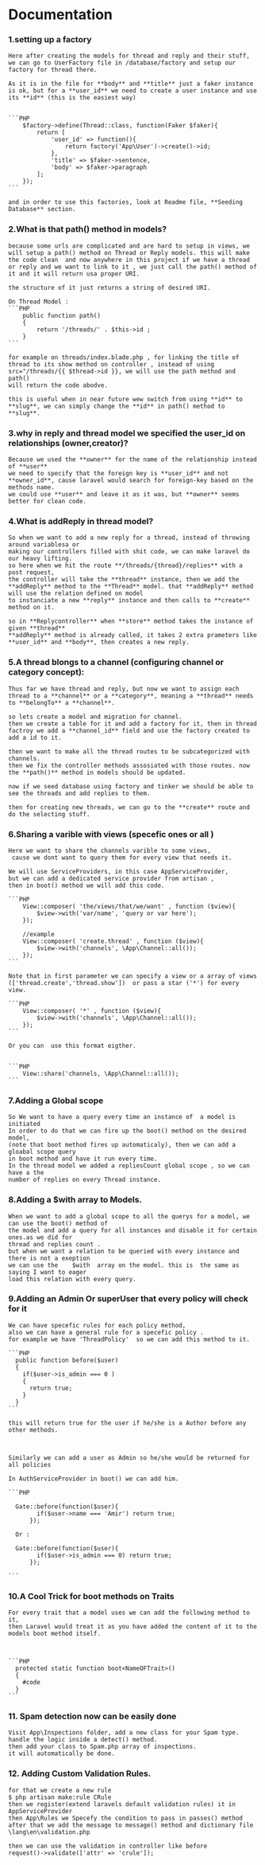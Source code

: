 # Documentation

### 1.setting up a factory
    Here after creating the models for thread and reply and their stuff, we can go to UserFactory file in /database/factory and setup our factory for thread there.
    
    As it is in the file for **body** and **title** just a faker instance is ok, but for a **user_id** we need to create a user instance and use its **id** (this is the easiest way)


    ```PHP
        $factory->define(Thread::class, function(Faker $faker){
            return [
                'user_id' => function(){
                    return factory('App\User')->create()->id;
                },
                'title' => $faker->sentence,
                'body' => $faker->paragraph
            ];
        });
    ```

    and in order to use this factories, look at Readme file, **Seeding Database** section.


### 2.What is that path() method in models?
    because some urls are complicated and are hard to setup in views, we will setup a path() method on Thread or Reply models. this will make the code clean  and now anywhere in this project if we have a thread or reply and we want to link to it , we just call the path() method of it and it will return usa proper URI.

    the structure of it just returns a string of desired URI.

    On Thread Model :
    ```PHP 
        public function path()
        {
            return '/threads/' . $this->id ;
        }
    ```

    for example on threads/index.blade.php , for linking the title of thread to its show method on controller , instead of using 
    src="/threads/{{ $thread->id }}, we will use the path method and path()
    will return the code abodve.

    this is useful when in near future wew switch from using **id** to **slug**, we can simply change the **id** in path() method to **slug**.
    

### 3.why in reply and thread model we specified the user_id on relationships (owner,creator)?
    Because we used the **owner** for the name of the relationship instead of **user**
    we need to specify that the foreign key is **user_id** and not **owner_id**, cause laravel would search for foreign-key based on the methods name.
    we could use **user** and leave it as it was, but **owner** seems better for clean code. 


### 4.What is addReply in thread model?
    So when we want to add a new reply for a thread, instead of throwing around variablesa or 
    making our controllers filled with shit code, we can make laravel do our heavy lifting.
    so here when we hit the route **/threads/{thread}/replies** with a post request,
    the controller will take the **thread** instance, then we add the **addReply** method to the **Thread** model. that **addReply** method will use the relation defined on model
    to instanciate a new **reply** instance and then calls to **create** method on it.

    so in **Replycontroller** when **store** method takes the instance of given **thread**
    **addReply** method is already called, it takes 2 extra prameters like **user_id** and **body**, then creates a new reply.


### 5.A thread blongs to a channel (configuring channel or category concept):
    Thus far we have thread and reply, but now we want to assign each thread to a **channel** or a **category**, meaning a **thread** needs to **belongTo** a **channel**.

    so lets create a model and migration for channel.
    then we create a table for it and add a factory for it, then in thread factroy we add a **channel_id** field and use the factory created to add a id to it.

    then we want to make all the thread routes to be subcategorized with channels.
    then we fix the controller methods assosiated with those routes. now the **path()** method in models should be updated.

    now if we seed database using factory and tinker we should be able to see the threads and add replies to them.

    then for creating new threads, we can go to the **create** route and do the selecting stuff.
    

### 6.Sharing a varible with views (specefic ones or all )
    Here we want to share the channels varible to some views,
     cause we dont want to query them for every view that needs it.

    We will use ServiceProviders, in this case AppServiceProvider,
    but we can add a dedicated service provider from artisan ,
    then in boot() method we will add this code.

    ```PHP
        View::composer( 'the/views/that/we/want' , function ($view){
            $view->with('var/name', 'query or var here');
        });

        //example
        View::composer( 'create.thread' , function ($view){
            $view->with('channels', \App\Channel::all());
        });
    ```
    
    Note that in first parameter we can specify a view or a array of views (['thread.create','thread.show'])  or pass a star ('*') for every view.

    ```PHP
        View::composer( '*' , function ($view){
            $view->with('channels', \App\Channel::all());
        });
    ```

    Or you can  use this format eigther.


    ```PHP
        View::share('channels, \App\Channel::all());
    ```



### 7.Adding a Global scope
    So We want to have a query every time an instance of  a model is initiated
    In order to do that we can fire up the boot() method on the desired model,
    (note that boot method fires up automaticaly), then we can add a gloabal scope query 
    in boot method and have it run every time.
    In the thread model we added a repliesCount global scope , so we can have a the 
    number of replies on every Thread instance. 



### 8.Adding a $with array to Models.
	When we want to add a global scope to all the querys for a model, we can use the boot() method of
	the model and add a query for all instances and disable it for certain ones.as we did for
	thread and replies count .
	but when we want a relation to be queried with every instance and there is not a exeption
	we can use the    $with  array on the model. this is  the same as saying I want to eager 
	load this relation with every query.



### 9.Adding an Admin Or superUser that every policy will check for it
	We can have specefic rules for each policy method,
	also we can have a general rule for a specefic policy .
	for example we have 'ThreadPolicy'  so we can add this method to it.

	```PHP
	  public function before($user)
	  {
		if($user->is_admin === 0 )
		{
		  return true;
		}
	  }
	```

	this will return true for the user if he/she is a Author before any other methods.



	Similarly we can add a user as Admin so he/she would be returned for all policies

	In AuthServiceProvider in boot() we can add him.

	```PHP
	  
	  Gate::before(function($user){
			if($user->name === 'Amir') return true;
		  });

	  Or :

	  Gate::before(function($user){
			if($user->is_admin === 0) return true;
		  });

	```



### 10.A Cool Trick for boot methods on Traits
	For every trait that a model uses we can add the following method to it,
	then Laravel would treat it as you have added the content of it to the 
	models boot method itself.



	```PHP
	  protected static function boot<NameOFTrait>()
	  {
		#code
	  }
	```

### 11. Spam detection now can be easily done
    Visit App\Inspections folder, add a new class for your Spam type.
    handle the logic inside a detect() method.
    then add your class to Spam.php array of inspections.
    it will automatically be done.


### 12. Adding Custom Validation Rules.
    for that we create a new rule
    $ php artisan make:rule CRule
    then we register(extend laravels default validation rules) it in AppServiceProvider
    then App\Rules we Specefy the condition to pass in passes() method
    after that we add the message to message() method and dictionary file
    \lang\en\validation.php

    then we can use the validation in controller like before
    request()->validate(['attr' => 'crule']);
